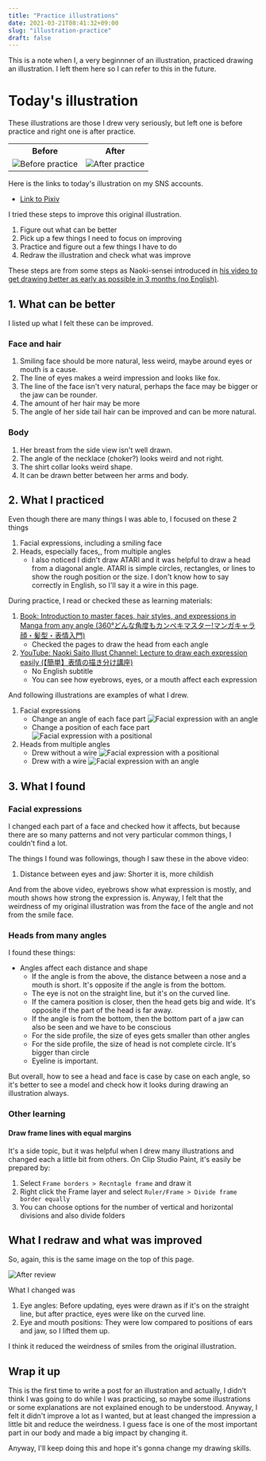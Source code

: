 ```yaml
---
title: "Practice illustrations"
date: 2021-03-21T08:41:32+09:00
slug: "illustration-practice"
draft: false
---
```


This is a note when I, a very beginnner of an illustration, practiced drawing an illustration.
I left them here so I can refer to this in the future.

Today's illustration
===

These illustrations are those I drew very seriously, but left one is before practice and right one is after practice.

<table>
	<tr>
		<th>Before</th>
		<th>After</th>
	</tr>
	<tr>
		<td style="text-align: center">
			<img alt="Before practice" src="/posts/2021/2021-03-21-practice/images/before.png" />
		</td>
		<td style="text-align: center">
			<img alt="After practice" src="/posts/2021/2021-03-21-practice/images/after.png" />
		</td>
	</tr>
</table>

Here is the links to today's illustration on my SNS accounts.
- [Link to Pixiv](https://www.pixiv.net/en/artworks/88710429)
<!--
- [Link to DeviantArt]()

And here is the download link to my clip studio file.
- [Link to clip studio paint file](/posts/2021/2021-03-21-practice/practice.clip)
-->

I tried these steps to improve this original illustration.

1. Figure out what can be better
1. Pick up a few things I need to focus on improving
1. Practice and figure out a few things I have to do
1. Redraw the illustration and check what was improve

These steps are from some steps as Naoki-sensei introduced in [his video to get drawing better as early as possible in 3 months (no English)](https://www.youtube.com/watch?v=lRmgLBCaV6Q).


## 1. What can be better

I listed up what I felt these can be improved.

### Face and hair
1. Smiling face should be more natural, less weird, maybe around eyes or mouth is a cause.
1. The line of eyes makes a weird impression and looks like fox.
1. The line of the face isn't very natural, perhaps the face may be bigger or the jaw can be rounder.
1. The amount of her hair may be more
1. The angle of her side tail hair can be improved and can be more natural.

### Body
1. Her breast from the side view isn't well drawn.
1. The angle of the necklace (choker?) looks weird and not right.
1. The shirt collar looks weird shape.
1. It can be drawn better between her arms and body.



## 2. What I practiced

Even though there are many things I was able to, I focused on these 2 things
1. Facial expressions, including a smiling face
1. Heads, especially faces,, from multiple angles
    - I also  noticed I didn't draw ATARI and it was helpful to draw a head from a diagonal angle.
      ATARI is simple circles, rectangles, or lines to show the rough position or the size.
      I don't know how to say correctly in English, so I'll say it a wire in this page.

During practice, I read or checked these as learning materials:

1. [Book: Introduction to master faces, hair styles, and expressions in Manga from any angle (360°どんな角度もカンペキマスター!マンガキャラ顔・髪型・表情入門)](https://www.amazon.com/360%C2%B0%E3%81%A9%E3%82%93%E3%81%AA%E8%A7%92%E5%BA%A6%E3%82%82%E3%82%AB%E3%83%B3%E3%83%9A%E3%82%AD%E3%83%9E%E3%82%B9%E3%82%BF%E3%83%BC-%E3%83%9E%E3%83%B3%E3%82%AC%E3%82%AD%E3%83%A3%E3%83%A9%E9%A1%94%E3%83%BB%E9%AB%AA%E5%9E%8B%E3%83%BB%E8%A1%A8%E6%83%85%E5%85%A5%E9%96%80/dp/4791628500)
	- Checked the pages to draw the head from each angle
1. [YouTube: Naoki Saito Illust Channel: Lecture to draw each expression easily (【簡単】表情の描き分け講座)](https://www.youtube.com/watch?v=b-gDoXRlrng)
	- No English subtitle
	- You can see how eyebrows, eyes, or a mouth affect each expression

And following illustrations are examples of what I drew.

1. Facial expressions
    - Change an angle of each face part
        ![Facial expression with an angle](/posts/2021/2021-03-21-practice/images/facial-expression-angle.png)
    - Change a position of each face part
        ![Facial expression with a positional](/posts/2021/2021-03-21-practice/images/facial-expression-position.png)
1. Heads from multiple angles
    - Drew without a wire
        ![Facial expression with a positional](/posts/2021/2021-03-21-practice/images/head-all-angles-draft.png)
    - Drew with a wire
        ![Facial expression with an angle](/posts/2021/2021-03-21-practice/images/head-all-angle-wire.png)



## 3. What I found

### Facial expressions
I changed each part of a face and checked how it affects, but because there are so many patterns and not very particular common things, I couldn't find a lot.

The things I found was followings, though I saw these in the above video:

1. Distance between eyes and jaw: Shorter it is, more childish

And from the above video, eyebrows show what expression is mostly, and mouth shows how strong the expression is.
Anyway, I felt that the weirdness of my original illustration was from the face of the angle and not from the smile face.

### Heads from many angles

I found these things:

* Angles affect each distance and shape
	* If the angle is from the above, the distance between a nose and a mouth is short. It's opposite if the angle is from the bottom.
	* The eye is not on the straight line, but it's on the curved line.
	* If the camera position is closer, then the head gets big and wide. It's opposite if the part of the head is far away.
	* If the angle is from the bottom, then the bottom part of a jaw can also be seen and we have to be conscious
	* For the side profile, the size of eyes gets smaller than other angles
	* For the side profile, the size of head is not complete circle. It's bigger than circle
	* Eyeline is important.

But overall, how to see a head and face is case by case on each angle, so it's better to see a model and check how it looks during drawing an illustration always.


### Other learning
#### Draw frame lines with equal margins
It's a side topic, but it was helpful when I drew many illustrations and changed each a little bit from others.
On Clip Studio Paint, it's easily be prepared by:

1. Select `Frame borders > Recntagle frame` and draw it
1. Right click the Frame layer and select `Ruler/Frame > Divide frame border equally`
1. You can choose options for the number of vertical and horizontal divisions and also divide folders


## What I redraw and what was improved

So, again, this is the same image on the top of this page.

![After review](/posts/2021/2021-03-21-practice/images/after.png)


What I changed was
1. Eye angles: Before updating, eyes were drawn as if it's on the straight line, but after practice, eyes were like on the curved line.
1. Eye and mouth positions: They were low compared to positions of ears and jaw, so I lifted them up.

I think it reduced the weirdness of smiles from the original illustration.

Wrap it up
---
This is the first time to write a post for an illustration and actually, I didn't think I was going to do while I was practicing, so maybe some illustrations or some explanations are not explained enough to be understood.
Anyway, I felt it didn't improve a lot as I wanted, but at least changed the impression a little bit and reduce the weirdness.
I guess face is one of the most important part in our body and made a big impact by changing it.

Anyway, I'll keep doing this and hope it's gonna change my drawing skills.
